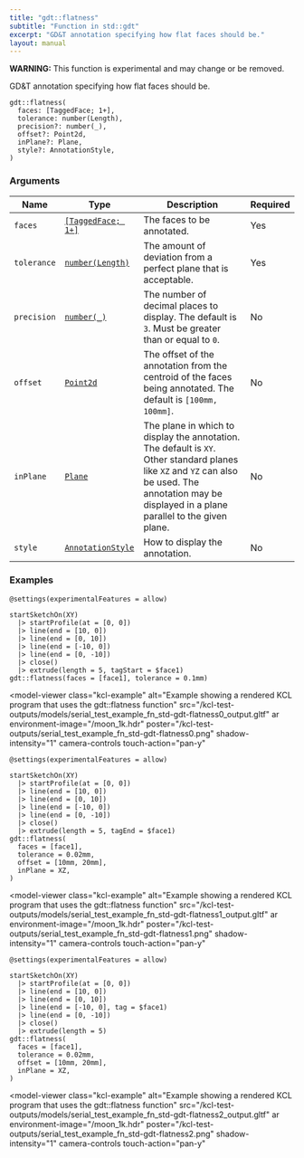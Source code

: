 ```yaml
---
title: "gdt::flatness"
subtitle: "Function in std::gdt"
excerpt: "GD&T annotation specifying how flat faces should be."
layout: manual
---
```


**WARNING:** This function is experimental and may change or be removed.

GD&T annotation specifying how flat faces should be.

```kcl
gdt::flatness(
  faces: [TaggedFace; 1+],
  tolerance: number(Length),
  precision?: number(_),
  offset?: Point2d,
  inPlane?: Plane,
  style?: AnnotationStyle,
)
```



### Arguments

| Name | Type | Description | Required |
|----------|------|-------------|----------|
| `faces` | [`[TaggedFace; 1+]`](/docs/kcl-std/types/std-types-TaggedFace) | The faces to be annotated. | Yes |
| `tolerance` | [`number(Length)`](/docs/kcl-std/types/std-types-number) | The amount of deviation from a perfect plane that is acceptable. | Yes |
| `precision` | [`number(_)`](/docs/kcl-std/types/std-types-number) | The number of decimal places to display. The default is `3`. Must be greater than or equal to `0`. | No |
| `offset` | [`Point2d`](/docs/kcl-std/types/std-types-Point2d) | The offset of the annotation from the centroid of the faces being annotated. The default is `[100mm, 100mm]`. | No |
| `inPlane` | [`Plane`](/docs/kcl-std/types/std-types-Plane) | The plane in which to display the annotation. The default is `XY`. Other standard planes like `XZ` and `YZ` can also be used. The annotation may be displayed in a plane parallel to the given plane. | No |
| `style` | [`AnnotationStyle`](/docs/kcl-std/types/std-types-AnnotationStyle) | How to display the annotation. | No |


### Examples

```kcl
@settings(experimentalFeatures = allow)

startSketchOn(XY)
  |> startProfile(at = [0, 0])
  |> line(end = [10, 0])
  |> line(end = [0, 10])
  |> line(end = [-10, 0])
  |> line(end = [0, -10])
  |> close()
  |> extrude(length = 5, tagStart = $face1)
gdt::flatness(faces = [face1], tolerance = 0.1mm)

```


<model-viewer
  class="kcl-example"
  alt="Example showing a rendered KCL program that uses the gdt::flatness function"
  src="/kcl-test-outputs/models/serial_test_example_fn_std-gdt-flatness0_output.gltf"
  ar
  environment-image="/moon_1k.hdr"
  poster="/kcl-test-outputs/serial_test_example_fn_std-gdt-flatness0.png"
  shadow-intensity="1"
  camera-controls
  touch-action="pan-y"
>
</model-viewer>

```kcl
@settings(experimentalFeatures = allow)

startSketchOn(XY)
  |> startProfile(at = [0, 0])
  |> line(end = [10, 0])
  |> line(end = [0, 10])
  |> line(end = [-10, 0])
  |> line(end = [0, -10])
  |> close()
  |> extrude(length = 5, tagEnd = $face1)
gdt::flatness(
  faces = [face1],
  tolerance = 0.02mm,
  offset = [10mm, 20mm],
  inPlane = XZ,
)

```


<model-viewer
  class="kcl-example"
  alt="Example showing a rendered KCL program that uses the gdt::flatness function"
  src="/kcl-test-outputs/models/serial_test_example_fn_std-gdt-flatness1_output.gltf"
  ar
  environment-image="/moon_1k.hdr"
  poster="/kcl-test-outputs/serial_test_example_fn_std-gdt-flatness1.png"
  shadow-intensity="1"
  camera-controls
  touch-action="pan-y"
>
</model-viewer>

```kcl
@settings(experimentalFeatures = allow)

startSketchOn(XY)
  |> startProfile(at = [0, 0])
  |> line(end = [10, 0])
  |> line(end = [0, 10])
  |> line(end = [-10, 0], tag = $face1)
  |> line(end = [0, -10])
  |> close()
  |> extrude(length = 5)
gdt::flatness(
  faces = [face1],
  tolerance = 0.02mm,
  offset = [10mm, 20mm],
  inPlane = XZ,
)

```


<model-viewer
  class="kcl-example"
  alt="Example showing a rendered KCL program that uses the gdt::flatness function"
  src="/kcl-test-outputs/models/serial_test_example_fn_std-gdt-flatness2_output.gltf"
  ar
  environment-image="/moon_1k.hdr"
  poster="/kcl-test-outputs/serial_test_example_fn_std-gdt-flatness2.png"
  shadow-intensity="1"
  camera-controls
  touch-action="pan-y"
>
</model-viewer>


